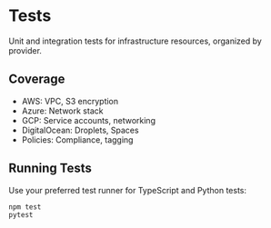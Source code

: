 
# Tests

Unit and integration tests for infrastructure resources, organized by provider.

## Coverage
- AWS: VPC, S3 encryption
- Azure: Network stack
- GCP: Service accounts, networking
- DigitalOcean: Droplets, Spaces
- Policies: Compliance, tagging

## Running Tests
Use your preferred test runner for TypeScript and Python tests:
```powershell
npm test
pytest
```
